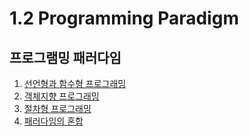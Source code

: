 # 1.2 Programming Paradigm

## 프로그램밍 패러다임

1. [선언형과 함수형 프로그래밍](https://congruous-parcel-450.notion.site/5f643bd5963245ecb0eb0567e9bf8741?pvs=4) <br/>
2. [객체지향 프로그래밍](https://congruous-parcel-450.notion.site/156b4883693f4f97a371b2b66da14706?pvs=4) <br/>
3. [절차형 프로그래밍](https://congruous-parcel-450.notion.site/b3c3027053ab4cc6bce5247a62a605d8?pvs=4) <br/>
4. [패러다임의 혼합](https://congruous-parcel-450.notion.site/1e4ec7f0c47a4cfca91a76bab258c740?pvs=4) <br/>